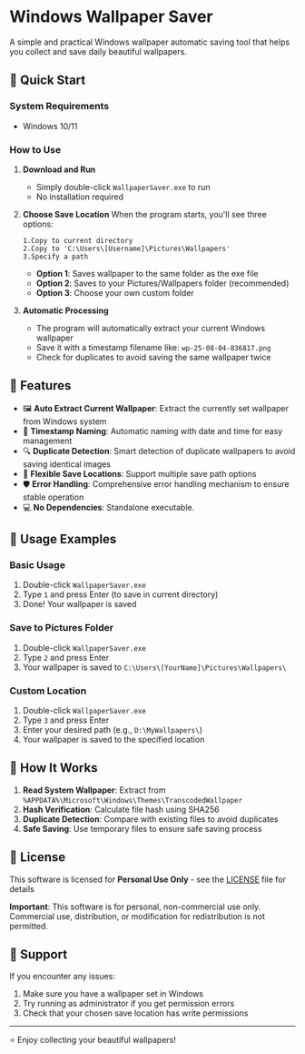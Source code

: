 # Windows Wallpaper Saver

A simple and practical Windows wallpaper automatic saving tool that helps you collect and save daily beautiful wallpapers.

## 🚀 Quick Start

### System Requirements

- Windows 10/11

### How to Use

1. **Download and Run**
   - Simply double-click `WallpaperSaver.exe` to run
   - No installation required

2. **Choose Save Location**
   When the program starts, you'll see three options:
   ```
   1.Copy to current directory
   2.Copy to 'C:\Users\[Username]\Pictures\Wallpapers'
   3.Specify a path
   ```
   
   - **Option 1**: Saves wallpaper to the same folder as the exe file
   - **Option 2**: Saves to your Pictures/Wallpapers folder (recommended)
   - **Option 3**: Choose your own custom folder

3. **Automatic Processing**
   - The program will automatically extract your current Windows wallpaper
   - Save it with a timestamp filename like: `wp-25-08-04-836817.png`
   - Check for duplicates to avoid saving the same wallpaper twice

## 🌟 Features

- 🖼️ **Auto Extract Current Wallpaper**: Extract the currently set wallpaper from Windows system
- 📅 **Timestamp Naming**: Automatic naming with date and time for easy management
- 🔍 **Duplicate Detection**: Smart detection of duplicate wallpapers to avoid saving identical images
- 📁 **Flexible Save Locations**: Support multiple save path options
- 🛡️ **Error Handling**: Comprehensive error handling mechanism to ensure stable operation
- 💻 **No Dependencies**: Standalone executable.

## 📖 Usage Examples

### Basic Usage
1. Double-click `WallpaperSaver.exe`
2. Type `1` and press Enter (to save in current directory)
3. Done! Your wallpaper is saved

### Save to Pictures Folder
1. Double-click `WallpaperSaver.exe`
2. Type `2` and press Enter
3. Your wallpaper is saved to `C:\Users\[YourName]\Pictures\Wallpapers\`

### Custom Location
1. Double-click `WallpaperSaver.exe`
2. Type `3` and press Enter
3. Enter your desired path (e.g., `D:\MyWallpapers\`)
4. Your wallpaper is saved to the specified location

## 🔧 How It Works

1. **Read System Wallpaper**: Extract from `%APPDATA%\Microsoft\Windows\Themes\TranscodedWallpaper`
2. **Hash Verification**: Calculate file hash using SHA256
3. **Duplicate Detection**: Compare with existing files to avoid duplicates
4. **Safe Saving**: Use temporary files to ensure safe saving process

## 📄 License

This software is licensed for **Personal Use Only** - see the [LICENSE](LICENSE) file for details

**Important**: This software is for personal, non-commercial use only. Commercial use, distribution, or modification for redistribution is not permitted.

## 🙏 Support

If you encounter any issues:
1. Make sure you have a wallpaper set in Windows
2. Try running as administrator if you get permission errors
3. Check that your chosen save location has write permissions

---

⭐ Enjoy collecting your beautiful wallpapers!
